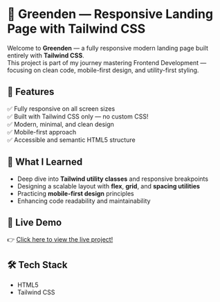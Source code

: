 # 🌿 Greenden — Responsive Landing Page with Tailwind CSS

Welcome to **Greenden** — a fully responsive modern landing page built entirely with **Tailwind CSS**.  
This project is part of my journey mastering Frontend Development — focusing on clean code, mobile-first design, and utility-first styling.

## 📌 Features
✅ Fully responsive on all screen sizes  
✅ Built with Tailwind CSS only — no custom CSS!  
✅ Modern, minimal, and clean design  
✅ Mobile-first approach  
✅ Accessible and semantic HTML5 structure

## 🚀 What I Learned
- Deep dive into **Tailwind utility classes** and responsive breakpoints
- Designing a scalable layout with **flex**, **grid**, and **spacing utilities**
- Practicing **mobile-first design** principles
- Enhancing code readability and maintainability

## 📂 Live Demo

👉 [Click here to view the live project!](YOUR_DEPLOYED_LINK)

## 🛠️ Tech Stack

- HTML5
- Tailwind CSS

